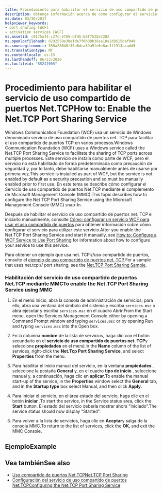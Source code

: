 ```yaml
---
title: Procedimiento para habilitar el servicio de uso compartido de puertos Net.TCP
description: Obtenga información acerca de cómo configurar el servicio de uso compartido de puertos net TCP mediante MMC para habilitar net. TCP, que está deshabilitado de forma predeterminada.
ms.date: 03/30/2017
helpviewer_keywords:
- port sharing [WCF]
- activation services [WCF]
ms.assetid: c9175af4-c27c-4765-bf45-b8f7528a7282
ms.openlocfilehash: 0292559e3befde7f0b00b36aa10a2d9615daf049
ms.sourcegitcommit: 358a28048f36a8dca39a9fe6e6ac1f1913acadd5
ms.translationtype: MT
ms.contentlocale: es-ES
ms.lasthandoff: 06/23/2020
ms.locfileid: "85247005"
---
```

# <a name="how-to-enable-the-nettcp-port-sharing-service"></a><span data-ttu-id="941a7-103">Procedimiento para habilitar el servicio de uso compartido de puertos Net.TCP</span><span class="sxs-lookup"><span data-stu-id="941a7-103">How to: Enable the Net.TCP Port Sharing Service</span></span>
<span data-ttu-id="941a7-104">Windows Communication Foundation (WCF) usa un servicio de Windows denominado servicio de uso compartido de puertos net. TCP para facilitar el uso compartido de puertos TCP en varios procesos.</span><span class="sxs-lookup"><span data-stu-id="941a7-104">Windows Communication Foundation (WCF) uses a Windows service called the Net.TCP Port Sharing Service to facilitate the sharing of TCP ports across multiple processes.</span></span> <span data-ttu-id="941a7-105">Este servicio se instala como parte de WCF, pero el servicio no está habilitado de forma predeterminada como precaución de seguridad y, por lo tanto, debe habilitarse manualmente antes de usarse por primera vez.</span><span class="sxs-lookup"><span data-stu-id="941a7-105">This service is installed as part of WCF, but the service is not enabled by default as a security precaution and so must be manually enabled prior to first use.</span></span> <span data-ttu-id="941a7-106">En este tema se describe cómo configurar el Servicio de uso compartido de puertos Net.TCP mediante el complemento de Microsoft Management Console (MMC).</span><span class="sxs-lookup"><span data-stu-id="941a7-106">This topic describes how to configure the Net TCP Port Sharing Service using the Microsoft Management Console (MMC) snap-In.</span></span>  
  
 <span data-ttu-id="941a7-107">Después de habilitar el servicio de uso compartido de puertos net. TCP e iniciarlo manualmente, consulte [Cómo: configurar un servicio WCF para usar el uso compartido de puertos](how-to-configure-a-wcf-service-to-use-port-sharing.md) para obtener información sobre cómo configurar el servicio para utilizar este servicio.</span><span class="sxs-lookup"><span data-stu-id="941a7-107">After you enable the Net.TCP Port Sharing Service and start it manually, see [How to: Configure a WCF Service to Use Port Sharing](how-to-configure-a-wcf-service-to-use-port-sharing.md) for information about how to configure your service to use this service.</span></span>  
  
 <span data-ttu-id="941a7-108">Para obtener un ejemplo que usa net. TCP://uso compartido de puertos, consulte el [ejemplo de uso compartido de puertos net. TCP](../samples/net-tcp-port-sharing-sample.md).</span><span class="sxs-lookup"><span data-stu-id="941a7-108">For a sample that uses net.tcp:// port sharing, see the [Net.TCP Port Sharing Sample](../samples/net-tcp-port-sharing-sample.md).</span></span>  
  
### <a name="to-enable-the-nettcp-port-sharing-service-using-mmc"></a><span data-ttu-id="941a7-109">Habilitación del servicio de uso compartido de puertos Net.TCP mediante MMC</span><span class="sxs-lookup"><span data-stu-id="941a7-109">To enable the Net.TCP Port Sharing Service using MMC</span></span>  
  
1. <span data-ttu-id="941a7-110">En el menú Inicio, abra la consola de administración de servicios; para ello, abra una ventana del símbolo del sistema y escriba `services.msc` o abra ejecutar y escriba `services.msc` en el cuadro Abrir.</span><span class="sxs-lookup"><span data-stu-id="941a7-110">From the Start menu, open the Services Management Console either by opening a Command Prompt window and typing `services.msc` or by opening Run and typing `services.msc` into the Open box.</span></span>  
  
2. <span data-ttu-id="941a7-111">En la columna **nombre** de la lista de servicios, haga clic con el botón secundario en el **servicio de uso compartido de puertos net. TCP**y seleccione **propiedades** en el menú.</span><span class="sxs-lookup"><span data-stu-id="941a7-111">In the **Name** column of the list of services, right-click the **Net.Tcp Port Sharing Service**, and select **Properties** from the menu.</span></span>  
  
3. <span data-ttu-id="941a7-112">Para habilitar el inicio manual del servicio, en la ventana **propiedades** , seleccione la pestaña **General** y, en el cuadro **tipo de inicio** , seleccione manual y, a continuación, haga clic en **aplicar**.</span><span class="sxs-lookup"><span data-stu-id="941a7-112">To enable the manual start-up of the service, in the **Properties** window select the **General** tab, and in the **Startup type** box select Manual, and then click **Apply**.</span></span>  
  
4. <span data-ttu-id="941a7-113">Para iniciar el servicio, en el área estado del servicio, haga clic en el botón **iniciar** .</span><span class="sxs-lookup"><span data-stu-id="941a7-113">To start the service,  in the Service status area, click the **Start** button.</span></span> <span data-ttu-id="941a7-114">El estado del servicio debería mostrar ahora "Iniciado".</span><span class="sxs-lookup"><span data-stu-id="941a7-114">The service status should now display "Started".</span></span>  
  
5. <span data-ttu-id="941a7-115">Para volver a la lista de servicios, haga clic en **Aceptar**y salga de la consola MMC.</span><span class="sxs-lookup"><span data-stu-id="941a7-115">To return to the list of services, click the **OK**, and exit the MMC Console.</span></span>  
  
## <a name="example"></a><span data-ttu-id="941a7-116">Ejemplo</span><span class="sxs-lookup"><span data-stu-id="941a7-116">Example</span></span>  
  
## <a name="see-also"></a><span data-ttu-id="941a7-117">Vea también</span><span class="sxs-lookup"><span data-stu-id="941a7-117">See also</span></span>

- [<span data-ttu-id="941a7-118">Uso compartido de puertos Net.TCP</span><span class="sxs-lookup"><span data-stu-id="941a7-118">Net.TCP Port Sharing</span></span>](net-tcp-port-sharing.md)
- [<span data-ttu-id="941a7-119">Configuración del servicio de uso compartido de puertos Net.TCP</span><span class="sxs-lookup"><span data-stu-id="941a7-119">Configuring the Net.TCP Port Sharing Service</span></span>](configuring-the-net-tcp-port-sharing-service.md)
